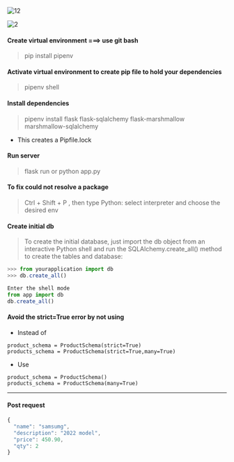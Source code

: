 
![12](https://user-images.githubusercontent.com/70065792/159885113-340993f1-2b8b-440c-8720-01a3698568b9.PNG)


![2](https://user-images.githubusercontent.com/70065792/159885156-2d3ec076-cc0f-4e13-82b7-f73b33be2f14.PNG)

#### Create virtual environment ===> use git bash

> pip install pipenv

#### Activate virtual environment to create pip file to hold your dependencies

> pipenv shell

#### Install dependencies

> pipenv install flask flask-sqlalchemy flask-marshmallow marshmallow-sqlalchemy

- This creates a Pipfile.lock

#### Run server

> flask run or python app.py

#### To fix could not resolve a package

> Ctrl + Shift + P , then type Python: select interpreter and choose the desired env

#### Create initial db

> To create the initial database, just import the db object from an interactive Python shell and run the SQLAlchemy.create_all() method to create the tables and database:

```javascript
>>> from yourapplication import db
>>> db.create_all()
```

```javascript
Enter the shell mode
from app import db
db.create_all()
```

#### Avoid the strict=True error by not using

- Instead of

```
product_schema = ProductSchema(strict=True)
products_schema = ProductSchema(strict=True,many=True)
```

- Use

```
product_schema = ProductSchema()
products_schema = ProductSchema(many=True)
```

---

#### Post request

```javascript
{
  "name": "samsumg",
  "description": "2022 model",
  "price": 450.90,
  "qty": 2
}
```
